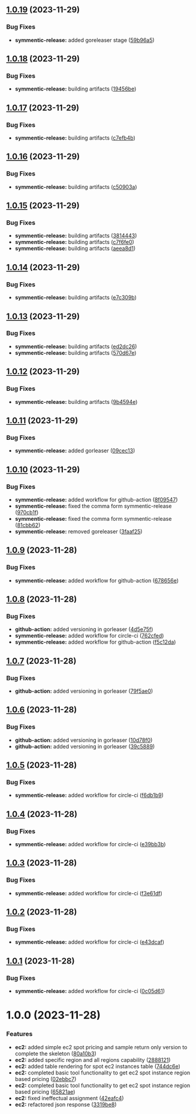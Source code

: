 ## [1.0.19](https://github.com/ahsan-n/aws-cost/compare/v1.0.18...v1.0.19) (2023-11-29)


### Bug Fixes

* **symmentic-release:** added goreleaser stage ([59b96a5](https://github.com/ahsan-n/aws-cost/commit/59b96a546bd74c7ca001b830ac4fa840a708c116))

## [1.0.18](https://github.com/ahsan-n/aws-cost/compare/v1.0.17...v1.0.18) (2023-11-29)


### Bug Fixes

* **symmentic-release:** building artifacts ([19456be](https://github.com/ahsan-n/aws-cost/commit/19456bed70c728c142a714b77a9f89c341fff963))

## [1.0.17](https://github.com/ahsan-n/aws-cost/compare/v1.0.16...v1.0.17) (2023-11-29)


### Bug Fixes

* **symmentic-release:** building artifacts ([c7efb4b](https://github.com/ahsan-n/aws-cost/commit/c7efb4bef80ac7a30dffac01b67bf88e404aaec4))

## [1.0.16](https://github.com/ahsan-n/aws-cost/compare/v1.0.15...v1.0.16) (2023-11-29)


### Bug Fixes

* **symmentic-release:** building artifacts ([c50903a](https://github.com/ahsan-n/aws-cost/commit/c50903a9bf89a981e0f8de69b4f81e5fc505f7e3))

## [1.0.15](https://github.com/ahsan-n/aws-cost/compare/v1.0.14...v1.0.15) (2023-11-29)


### Bug Fixes

* **symmentic-release:** building artifacts ([3814443](https://github.com/ahsan-n/aws-cost/commit/3814443800a1f02bf3053963e41af0f18638ff31))
* **symmentic-release:** building artifacts ([c7f6fe0](https://github.com/ahsan-n/aws-cost/commit/c7f6fe09097dcad4d91de5ce1048f077c2413db4))
* **symmentic-release:** building artifacts ([aeea8d1](https://github.com/ahsan-n/aws-cost/commit/aeea8d1908f80691673035a64365ee61fc9e23b9))

## [1.0.14](https://github.com/ahsan-n/aws-cost/compare/v1.0.13...v1.0.14) (2023-11-29)


### Bug Fixes

* **symmentic-release:** building artifacts ([e7c309b](https://github.com/ahsan-n/aws-cost/commit/e7c309be6c66a4b2404168f74c8aad899b0d3882))

## [1.0.13](https://github.com/ahsan-n/aws-cost/compare/v1.0.12...v1.0.13) (2023-11-29)


### Bug Fixes

* **symmentic-release:** building artifacts ([ed2dc26](https://github.com/ahsan-n/aws-cost/commit/ed2dc266d6efba82d7092af09ef356d6e222b9ef))
* **symmentic-release:** building artifacts ([570d67e](https://github.com/ahsan-n/aws-cost/commit/570d67e019f7b02756938f82b0a4671899b335dc))

## [1.0.12](https://github.com/ahsan-n/aws-cost/compare/v1.0.11...v1.0.12) (2023-11-29)


### Bug Fixes

* **symmentic-release:** building artifacts ([9b4594e](https://github.com/ahsan-n/aws-cost/commit/9b4594ef6277fd41883457cbd2a26d39f047d580))

## [1.0.11](https://github.com/ahsan-n/aws-cost/compare/v1.0.10...v1.0.11) (2023-11-29)


### Bug Fixes

* **symmentic-release:** added gorleaser ([09cec13](https://github.com/ahsan-n/aws-cost/commit/09cec13670edcee228488bd219c51a840d93a37e))

## [1.0.10](https://github.com/ahsan-n/aws-cost/compare/v1.0.9...v1.0.10) (2023-11-29)


### Bug Fixes

* **symmentic-release:** added workflow for github-action ([8f09547](https://github.com/ahsan-n/aws-cost/commit/8f095478d53ee988f60e4eb25c7bef576148a582))
* **symmentic-release:** fixed the comma form symmentic-release ([970cb1f](https://github.com/ahsan-n/aws-cost/commit/970cb1f2736f8412b883db88d7e3685477b5f0b9))
* **symmentic-release:** fixed the comma form symmentic-release ([81cbb62](https://github.com/ahsan-n/aws-cost/commit/81cbb627ba28fc3b241232ff7260cdd4db196fcc))
* **symmentic-release:** removed goreleaser ([3faaf25](https://github.com/ahsan-n/aws-cost/commit/3faaf251f599a0c0fcc8d76a77fc2027aa1b2305))

## [1.0.9](https://github.com/ahsan-n/aws-cost/compare/v1.0.8...v1.0.9) (2023-11-28)


### Bug Fixes

* **symmentic-release:** added workflow for github-action ([678656e](https://github.com/ahsan-n/aws-cost/commit/678656eace44c2caff3f78f4d45ac92727f19ca4))

## [1.0.8](https://github.com/ahsan-n/aws-cost/compare/v1.0.7...v1.0.8) (2023-11-28)


### Bug Fixes

* **github-action:** added versioning in gorleaser ([4d5e75f](https://github.com/ahsan-n/aws-cost/commit/4d5e75f9938f260c71b1f178fd4c37c98d1eb9d6))
* **symmentic-release:** added workflow for circle-ci ([762cfed](https://github.com/ahsan-n/aws-cost/commit/762cfed42e1b4a50f9a5b184a198e86a3f576cfe))
* **symmentic-release:** added workflow for github-action ([f5c12da](https://github.com/ahsan-n/aws-cost/commit/f5c12da144c575781d1252a11b89a032d23de66f))

## [1.0.7](https://github.com/ahsan-n/aws-cost/compare/v1.0.6...v1.0.7) (2023-11-28)


### Bug Fixes

* **github-action:** added versioning in gorleaser ([79f5ae0](https://github.com/ahsan-n/aws-cost/commit/79f5ae003c17ee7cd168c2c43b7d448e786e75eb))

## [1.0.6](https://github.com/ahsan-n/aws-cost/compare/v1.0.5...v1.0.6) (2023-11-28)


### Bug Fixes

* **github-action:** added versioning in gorleaser ([10d78f0](https://github.com/ahsan-n/aws-cost/commit/10d78f01f6c3279ae9f34e95447105494fc96bee))
* **github-action:** added versioning in gorleaser ([39c5889](https://github.com/ahsan-n/aws-cost/commit/39c5889212ff62f5b57bb37c878138fdb5d69371))

## [1.0.5](https://github.com/ahsan-n/aws-cost/compare/v1.0.4...v1.0.5) (2023-11-28)


### Bug Fixes

* **symmentic-release:** added workflow for circle-ci ([f6db1b9](https://github.com/ahsan-n/aws-cost/commit/f6db1b9d2409c843ddda4ecdbd054d4af678dd34))

## [1.0.4](https://github.com/ahsan-n/aws-cost/compare/v1.0.3...v1.0.4) (2023-11-28)


### Bug Fixes

* **symmentic-release:** added workflow for circle-ci ([e39bb3b](https://github.com/ahsan-n/aws-cost/commit/e39bb3b2c9463fb7079dd8aee49b95b2451afdbd))

## [1.0.3](https://github.com/ahsan-n/aws-cost/compare/v1.0.2...v1.0.3) (2023-11-28)


### Bug Fixes

* **symmentic-release:** added workflow for circle-ci ([f3e61df](https://github.com/ahsan-n/aws-cost/commit/f3e61df4a963413af987bd2a304b9b1fbadcabf3))

## [1.0.2](https://github.com/ahsan-n/aws-cost/compare/v1.0.1...v1.0.2) (2023-11-28)


### Bug Fixes

* **symmentic-release:** added workflow for circle-ci ([e43dcaf](https://github.com/ahsan-n/aws-cost/commit/e43dcaf5ef99123a3b367e2d3f762d331c0e1d63))

## [1.0.1](https://github.com/ahsan-n/aws-cost/compare/v1.0.0...v1.0.1) (2023-11-28)


### Bug Fixes

* **symmentic-release:** added workflow for circle-ci ([0c05d61](https://github.com/ahsan-n/aws-cost/commit/0c05d613e913d94cababcd59bdf164d7b8061971))

# 1.0.0 (2023-11-28)


### Features

* **ec2:** added simple ec2 spot pricing and sample return only version to complete the skeleton ([80a10b3](https://github.com/ahsan-n/aws-cost/commit/80a10b3fa6108853861d49ac8d510396be355cbc))
* **ec2:** added specific region and all regions capability ([2888121](https://github.com/ahsan-n/aws-cost/commit/28881218ce92000414220fff8cf84f3206e9517d))
* **ec2:** added table rendering for spot ec2 instances table ([744dc6e](https://github.com/ahsan-n/aws-cost/commit/744dc6ebb0e4a427bf345596b3101d59b240a290))
* **ec2:** completed basic tool functionality to get ec2 spot instance region based pricing ([02ebbc7](https://github.com/ahsan-n/aws-cost/commit/02ebbc7ec3f286395b875ef428931298a6aea144))
* **ec2:** completed basic tool functionality to get ec2 spot instance region based pricing ([65821ae](https://github.com/ahsan-n/aws-cost/commit/65821ae0864658c190a7b04666160034aca41638))
* **ec2:** fixed ineffectual assignment ([42eafc4](https://github.com/ahsan-n/aws-cost/commit/42eafc49c53deb0a45601ceb4791afe2e8d29e12))
* **ec2:** refactored json response ([3319be8](https://github.com/ahsan-n/aws-cost/commit/3319be8392886da840769a49a1352a949fe4ce7d))

